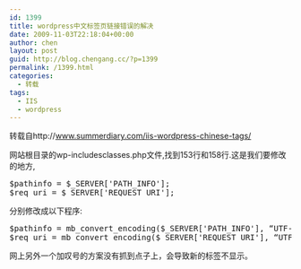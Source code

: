 ```yaml
---
id: 1399
title: wordpress中文标签页链接错误的解决
date: 2009-11-03T22:18:04+00:00
author: chen
layout: post
guid: http://blog.chengang.cc/?p=1399
permalink: /1399.html
categories:
  - 转载
tags:
  - IIS
  - wordpress
---
```

转载自http://www.summerdiary.com/iis-wordpress-chinese-tags/

网站根目录的wp-includesclasses.php文件,找到153行和158行.这是我们要修改的地方,

<pre class="brush: php">$pathinfo = $_SERVER['PATH_INFO'];
$req_uri = $_SERVER['REQUEST_URI'];
</pre>

分别修改成以下程序:

<pre class="brush: php">$pathinfo = mb_convert_encoding($_SERVER['PATH_INFO'], “UTF-8“, “GBK“);
$req_uri = mb_convert_encoding($_SERVER['REQUEST_URI'], “UTF-8“, “GBK“);
</pre>

网上另外一个加叹号的方案没有抓到点子上，会导致新的标签不显示。